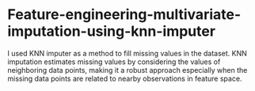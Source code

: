 # Feature-engineering-multivariate-imputation-using-knn-imputer
I used KNN imputer as a method to fill missing values in the dataset. KNN imputation estimates missing values by considering the values of neighboring data points, making it a robust approach especially when the missing data points are related to nearby observations in feature space.
